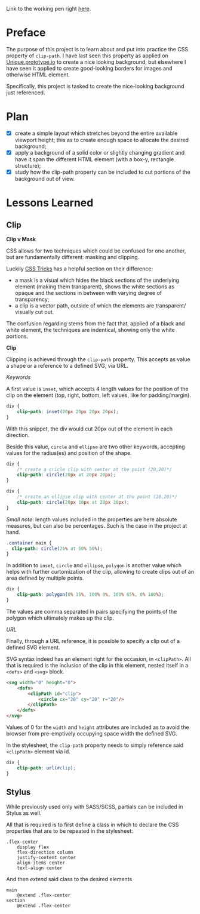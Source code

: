 Link to the working pen right [here](https://codepen.io/borntofrappe/full/vjZYME/).

# Preface 

The purpose of this project is to learn about and put into practice the CSS property of `clip-path`. I have last seen this property as applied on [Unique.prototype.io](https://unique.prototypo.io/) to create a nice looking background, but elsewhere I have seen it applied to create good-looking borders for images and otherwise HTML element.

Specifically, this project is tasked to create the nice-looking background just referenced. 

# Plan

- [x] create a simple layout which stretches beyond the entire available viewport height; this as to create enough space to allocate the desired background;
- [x] apply a background of a solid color or slightly changing gradient and have it span the different HTML element (with a box-y, rectangle structure);
- [x] study how the clip-path property can be included to cut portions of the background out of view.

# Lessons Learned

## Clip

**Clip v Mask**

CSS allows for two techniques which could be confused for one another, but are fundamentally different: masking and clipping.

Luckily [CSS Tricks](https://css-tricks.com/clipping-masking-css/#article-header-id-0) has a helpful section on their difference:
- a mask is a visual which hides the black sections of the underlying element (making them transparent), shows the white sections as opaque and the sections in between with varying degree of transparency;
- a clip is a vector path, outside of which the elements are transparent/ visually cut out.

The confusion regarding stems from the fact that, applied of a black and white element, the techniques are indentical, showing only the white portions.

**Clip**

Clipping is achieved through the `clip-path` property. This accepts as value a shape or a reference to a defined SVG, via URL.

_Keywords_

A first value is `inset`, which accepts 4 length values for the position of the clip on the element (top, right, bottom, left values, like for padding/margin).

```CSS
div {
    clip-path: inset(20px 20px 20px 20px);
}
```

With this snippet, the div would cut 20px out of the element in each direction.

Beside this value, `circle` and `ellipse` are two other keywords, accepting values for the radius(es) and position of the shape.

```CSS
div {
    /* create a cricle clip with center at the point (20,20)*/
    clip-path: circle(20px at 20px 20px);
}
```

```CSS
div {
    /* create an ellipse clip with center at the point (20,20)*/
    clip-path: circle(20px 10px at 20px 20px);
}
```

_Small note_: length values included in the properties are here absolute measures, but can also be percentages. Such is the case in the project at hand.

```CSS
.container main {
  clip-path: circle(25% at 50% 50%);
}
```

In addition to `inset`, `circle` and `ellipse`, `polygon` is another value which helps with further curtomization of the clip, allowing to create clips out of an area defined by multiple points.

```CSS
div {
    clip-path: polygon(0% 35%, 100% 0%, 100% 65%, 0% 100%);
}
```

The values are comma separated in pairs specifying the points of the polygon which ultimately makes up the clip.

_URL_

Finally, through a URL reference, it is possible to specify a clip out of a defined SVG element. 

SVG syntax indeed has an element right for the occasion, in `<clipPath>`. All that is required is the inclusion of the clip in this element, nested itself in a `<defs>` and `<svg>` block.

```HTML
<svg width="0" height="0">
    <defs>
        <clipPath id="clip">
            <circle cx="20" cy="20" r="20"/>
        </clipPath>
    </defs>
</svg>
```

Values of 0 for the `width` and `height` attributes are included as to avoid the browser from pre-emptively occupying space width the defined SVG.

In the stylesheet, the `clip-path` property needs to simply reference said `<clipPath>` element via id.

```CSS
div {
    clip-path: url(#clip);
}
```

## Stylus

While previously used only with SASS/SCSS, partials can be included in Stylus as well.

All that is required is to first define a class in which to declare the CSS properties that are to be repeated in the stylesheet:

```
.flex-center 
    display flex 
    flex-direction column
    justify-content center 
    align-items center 
    text-align center
```

And then _extend_ said class to the desired elements

```
main
    @extend .flex-center
section
    @extend .flex-center 
```
